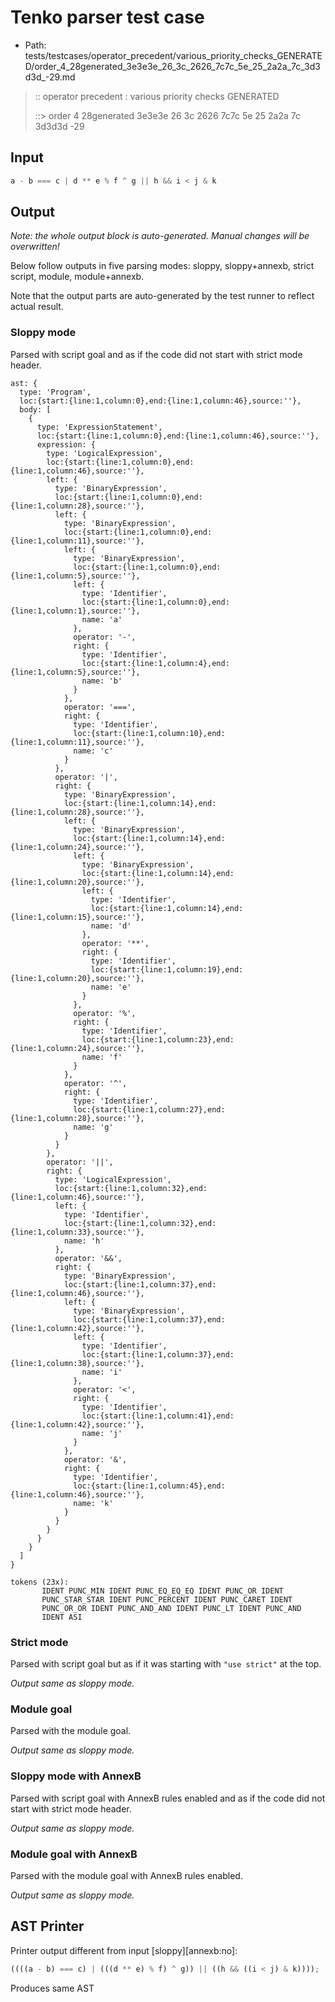 # Tenko parser test case

- Path: tests/testcases/operator_precedent/various_priority_checks_GENERATED/order_4_28generated_3e3e3e_26_3c_2626_7c7c_5e_25_2a2a_7c_3d3d3d_-29.md

> :: operator precedent : various priority checks GENERATED
>
> ::> order 4 28generated 3e3e3e 26 3c 2626 7c7c 5e 25 2a2a 7c 3d3d3d -29

## Input

`````js
a - b === c | d ** e % f ^ g || h && i < j & k
`````

## Output

_Note: the whole output block is auto-generated. Manual changes will be overwritten!_

Below follow outputs in five parsing modes: sloppy, sloppy+annexb, strict script, module, module+annexb.

Note that the output parts are auto-generated by the test runner to reflect actual result.

### Sloppy mode

Parsed with script goal and as if the code did not start with strict mode header.

`````
ast: {
  type: 'Program',
  loc:{start:{line:1,column:0},end:{line:1,column:46},source:''},
  body: [
    {
      type: 'ExpressionStatement',
      loc:{start:{line:1,column:0},end:{line:1,column:46},source:''},
      expression: {
        type: 'LogicalExpression',
        loc:{start:{line:1,column:0},end:{line:1,column:46},source:''},
        left: {
          type: 'BinaryExpression',
          loc:{start:{line:1,column:0},end:{line:1,column:28},source:''},
          left: {
            type: 'BinaryExpression',
            loc:{start:{line:1,column:0},end:{line:1,column:11},source:''},
            left: {
              type: 'BinaryExpression',
              loc:{start:{line:1,column:0},end:{line:1,column:5},source:''},
              left: {
                type: 'Identifier',
                loc:{start:{line:1,column:0},end:{line:1,column:1},source:''},
                name: 'a'
              },
              operator: '-',
              right: {
                type: 'Identifier',
                loc:{start:{line:1,column:4},end:{line:1,column:5},source:''},
                name: 'b'
              }
            },
            operator: '===',
            right: {
              type: 'Identifier',
              loc:{start:{line:1,column:10},end:{line:1,column:11},source:''},
              name: 'c'
            }
          },
          operator: '|',
          right: {
            type: 'BinaryExpression',
            loc:{start:{line:1,column:14},end:{line:1,column:28},source:''},
            left: {
              type: 'BinaryExpression',
              loc:{start:{line:1,column:14},end:{line:1,column:24},source:''},
              left: {
                type: 'BinaryExpression',
                loc:{start:{line:1,column:14},end:{line:1,column:20},source:''},
                left: {
                  type: 'Identifier',
                  loc:{start:{line:1,column:14},end:{line:1,column:15},source:''},
                  name: 'd'
                },
                operator: '**',
                right: {
                  type: 'Identifier',
                  loc:{start:{line:1,column:19},end:{line:1,column:20},source:''},
                  name: 'e'
                }
              },
              operator: '%',
              right: {
                type: 'Identifier',
                loc:{start:{line:1,column:23},end:{line:1,column:24},source:''},
                name: 'f'
              }
            },
            operator: '^',
            right: {
              type: 'Identifier',
              loc:{start:{line:1,column:27},end:{line:1,column:28},source:''},
              name: 'g'
            }
          }
        },
        operator: '||',
        right: {
          type: 'LogicalExpression',
          loc:{start:{line:1,column:32},end:{line:1,column:46},source:''},
          left: {
            type: 'Identifier',
            loc:{start:{line:1,column:32},end:{line:1,column:33},source:''},
            name: 'h'
          },
          operator: '&&',
          right: {
            type: 'BinaryExpression',
            loc:{start:{line:1,column:37},end:{line:1,column:46},source:''},
            left: {
              type: 'BinaryExpression',
              loc:{start:{line:1,column:37},end:{line:1,column:42},source:''},
              left: {
                type: 'Identifier',
                loc:{start:{line:1,column:37},end:{line:1,column:38},source:''},
                name: 'i'
              },
              operator: '<',
              right: {
                type: 'Identifier',
                loc:{start:{line:1,column:41},end:{line:1,column:42},source:''},
                name: 'j'
              }
            },
            operator: '&',
            right: {
              type: 'Identifier',
              loc:{start:{line:1,column:45},end:{line:1,column:46},source:''},
              name: 'k'
            }
          }
        }
      }
    }
  ]
}

tokens (23x):
       IDENT PUNC_MIN IDENT PUNC_EQ_EQ_EQ IDENT PUNC_OR IDENT
       PUNC_STAR_STAR IDENT PUNC_PERCENT IDENT PUNC_CARET IDENT
       PUNC_OR_OR IDENT PUNC_AND_AND IDENT PUNC_LT IDENT PUNC_AND
       IDENT ASI
`````

### Strict mode

Parsed with script goal but as if it was starting with `"use strict"` at the top.

_Output same as sloppy mode._

### Module goal

Parsed with the module goal.

_Output same as sloppy mode._

### Sloppy mode with AnnexB

Parsed with script goal with AnnexB rules enabled and as if the code did not start with strict mode header.

_Output same as sloppy mode._

### Module goal with AnnexB

Parsed with the module goal with AnnexB rules enabled.

_Output same as sloppy mode._

## AST Printer

Printer output different from input [sloppy][annexb:no]:

````js
((((a - b) === c) | (((d ** e) % f) ^ g)) || ((h && ((i < j) & k))));
````

Produces same AST

